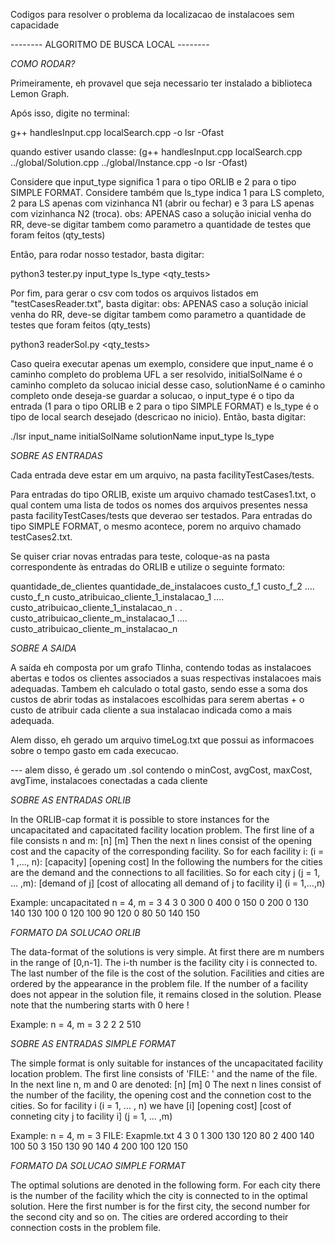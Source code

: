 Codigos para resolver o problema da localizacao de instalacoes sem capacidade


-------- ALGORITMO DE BUSCA LOCAL --------


*COMO RODAR?*

Primeiramente, eh provavel que seja necessario ter instalado a biblioteca Lemon Graph.


Após isso, digite no terminal:

g++ handlesInput.cpp localSearch.cpp -o lsr -Ofast

quando estiver usando classe:
(g++ handlesInput.cpp localSearch.cpp ../global/Solution.cpp ../global/Instance.cpp -o lsr -Ofast)


Considere que input_type significa 1 para o tipo ORLIB e 2 para o tipo SIMPLE FORMAT. Considere também que ls_type indica 1 para LS completo, 2 para LS apenas com vizinhanca N1 (abrir ou fechar) e 3 para LS apenas com vizinhanca N2 (troca).
obs: APENAS caso a solução inicial venha do RR, deve-se digitar tambem como parametro a quantidade de testes que foram feitos (qty_tests)

Então, para rodar nosso testador, basta digitar:

python3 tester.py input_type ls_type <qty_tests>


Por fim, para gerar o csv com todos os arquivos listados em "testCasesReader.txt", basta digitar:
obs: APENAS caso a solução inicial venha do RR, deve-se digitar tambem como parametro a quantidade de testes que foram feitos (qty_tests)

python3 readerSol.py <qty_tests>


Caso queira executar apenas um exemplo, considere que input_name é o caminho completo do problema UFL a ser resolvido, initialSolName é o caminho completo da solucao inicial desse caso, solutionName é o caminho completo onde deseja-se guardar a solucao, o input_type é o tipo da entrada (1 para o tipo ORLIB e 2 para o tipo SIMPLE FORMAT) e ls_type é o tipo de local search desejado (descricao no inicio).
Então, basta digitar:

./lsr input_name initialSolName solutionName input_type ls_type


*SOBRE AS ENTRADAS*


Cada entrada deve estar em um arquivo, na pasta facilityTestCases/tests.

Para entradas do tipo ORLIB, existe um arquivo chamado testCases1.txt, o qual contem uma lista de todos os nomes dos arquivos presentes nessa pasta facilityTestCases/tests que deverao ser testados.
Para entradas do tipo SIMPLE FORMAT, o mesmo acontece, porem no arquivo chamado testCases2.txt.

Se quiser criar novas entradas para teste, coloque-as na pasta correspondente às entradas do ORLIB e utilize o seguinte formato:

quantidade_de_clientes quantidade_de_instalacoes
custo_f_1 custo_f_2 .... custo_f_n
custo_atribuicao_cliente_1_instalacao_1 .... custo_atribuicao_cliente_1_instalacao_n 
.
.
custo_atribuicao_cliente_m_instalacao_1 .... custo_atribuicao_cliente_m_instalacao_n  



*SOBRE A SAIDA*

A saída eh composta por um grafo Tlinha, contendo todas as instalacoes abertas e todos os clientes associados a suas respectivas instalacoes mais adequadas.
Tambem eh calculado o total gasto, sendo esse a soma dos custos de abrir todas as instalacoes escolhidas para serem abertas + o custo de atribuir cada cliente a sua instalacao indicada como a mais adequada.

Alem disso, eh gerado um arquivo timeLog.txt que possui as informacoes sobre o tempo gasto em cada execucao.

--- alem disso, é gerado um .sol contendo o minCost, avgCost, maxCost, avgTime, instalacoes conectadas a cada cliente


*SOBRE AS ENTRADAS ORLIB*

In the ORLIB-cap format it is possible to store instances for the uncapacitated and capacitated facility location problem. The first line of a file consists n and m:
[n] [m]
Then the next n lines consist of the opening cost and the capacity of the corresponding facility.
So for each facility i: (i = 1 ,..., n):
[capacity] [opening cost]
In the following the numbers for the cities are the demand and the connections to all facilities.
So for each city j (j = 1, ... ,m): 
[demand of j] 
[cost of allocating all demand of j to facility i] (i = 1,...,n)

Example: uncapacitated n = 4, m = 3
4 3
0 300
0 400
0 150
0 200
0
130 140 130 100
0
120 100 90 120
0 
80 50 140 150



*FORMATO DA SOLUCAO ORLIB*

The data-format of the solutions is very simple. At first there are m numbers in the range of [0,n-1]. The i-th number is the facility city i is connected to. The last number of the file is the cost of the solution. Facilities and cities are ordered by the appearance in the problem file. If the number of a facility does not appear in the solution file, it remains closed in the solution. Please note that the numbering starts with 0 here !

Example: n = 4, m = 3
2 2 2 510



*SOBRE AS ENTRADAS SIMPLE FORMAT*

The simple format is only suitable for instances of the uncapacitated facility location problem.
The first line consists of 'FILE: ' and the name of the file. In the next line n, m and 0 are denoted:
[n] [m] 0
The next n lines consist of the number of the facility, the opening cost and the connetion cost to the cities.
So for facility i (i = 1, ... , n) we have
[i] [opening cost] [cost of conneting city j to facility i] (j = 1, ... ,m)

Example: n = 4, m = 3
FILE: Exapmle.txt
4 3 0
1 300 130 120 80
2 400 140 100 50
3 150 130 90 140
4 200 100 120 150



*FORMATO DA SOLUCAO SIMPLE FORMAT*

The optimal solutions are denoted in the following form. For each city there
is the number of the facility which the city is connected to in the optimal
solution. Here the first number is for the first city, the second number for
the second city and so on. The cities are ordered according to their 
connection costs in the problem file.
